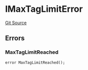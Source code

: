 # IMaxTagLimitError
[Git Source](https://github.com/thrackle-io/tron/blob/f7f6e3590faaa9c8f0fe0115492201b8f8dd1711/src/common/IErrors.sol)


## Errors
### MaxTagLimitReached

```solidity
error MaxTagLimitReached();
```

